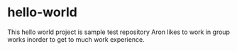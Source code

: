 # hello-world
This hello world project is sample test repository
Aron likes to work in group works inorder to get to much work experience.
